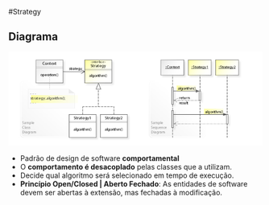 #Strategy

## Diagrama
![Diagrama Strategy](../../../resources/images/strategy/estrutura.png)

- Padrão de design de software **comportamental**
- O **comportamento é desacoplado** pelas classes que a utilizam.
- Decide qual algoritmo será selecionado em tempo de execução.
- **Princípio Open/Closed | Aberto Fechado**: As entidades de software devem ser abertas à extensão, mas fechadas à modificação.
